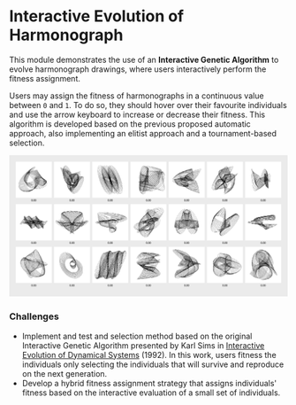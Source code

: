 # Interactive Evolution of Harmonograph

This module demonstrates the use of an **Interactive Genetic Algorithm** to evolve harmonograph drawings, where users interactively perform the fitness assignment.

Users may assign the fitness of harmonographs in a continuous value between `0` and `1`. To do so, they should hover over their favourite individuals and use the arrow keyboard to increase or decrease their fitness. This algorithm is developed based on the previous proposed automatic approach, also implementing an elitist approach and a tournament-based selection.

![](../images/iga.gif)

### Challenges

- Implement and test and selection method based on the original Interactive Genetic Algorithm presented by Karl Sims in [Interactive Evolution of Dynamical Systems](https://www.karlsims.com/papers/DynamicalSystemsECAL92.pdf) (1992). In this work, users fitness the individuals only selecting the individuals that will survive and reproduce on the next generation. 
- Develop a hybrid fitness assignment strategy that assigns individuals' fitness based on the interactive evaluation of a small set of individuals.
